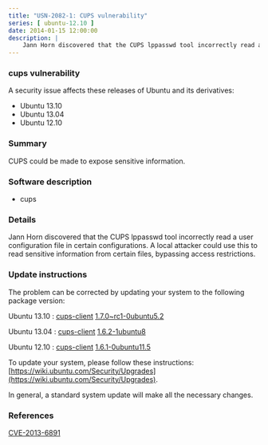 ```yaml
---
title: "USN-2082-1: CUPS vulnerability"
series: [ ubuntu-12.10 ]
date: 2014-01-15 12:00:00
description: |
    Jann Horn discovered that the CUPS lppasswd tool incorrectly read a user configuration file in certain configurations. A local attacker could use this to read sensitive information from certain files, bypassing access restrictions. 
--- 
```

 
### cups vulnerability

A security issue affects these releases of Ubuntu and its derivatives:

* Ubuntu 13.10
* Ubuntu 13.04
* Ubuntu 12.10

### Summary

CUPS could be made to expose sensitive information. 

### Software description

* cups 

### Details

Jann Horn discovered that the CUPS lppasswd tool incorrectly read a user configuration file in certain configurations. A local attacker could use this to read sensitive information from certain files, bypassing access restrictions. 

### Update instructions

The problem can be corrected by updating your system to the following package version:

Ubuntu 13.10
 : [cups-client](https://launchpad.net/ubuntu/+source/cups) <span> [1.7.0~rc1-0ubuntu5.2](https://launchpad.net/ubuntu/+source/cups/1.7.0~rc1-0ubuntu5.2) </span> 

Ubuntu 13.04
 : [cups-client](https://launchpad.net/ubuntu/+source/cups) <span> [1.6.2-1ubuntu8](https://launchpad.net/ubuntu/+source/cups/1.6.2-1ubuntu8) </span> 

Ubuntu 12.10
 : [cups-client](https://launchpad.net/ubuntu/+source/cups) <span> [1.6.1-0ubuntu11.5](https://launchpad.net/ubuntu/+source/cups/1.6.1-0ubuntu11.5) </span> 

To update your system, please follow these instructions: [https://wiki.ubuntu.com/Security/Upgrades](https://wiki.ubuntu.com/Security/Upgrades).

In general, a standard system update will make all the necessary changes. 

### References

 [CVE-2013-6891](http://people.ubuntu.com/~ubuntu-security/cve/CVE-2013-6891)
 
